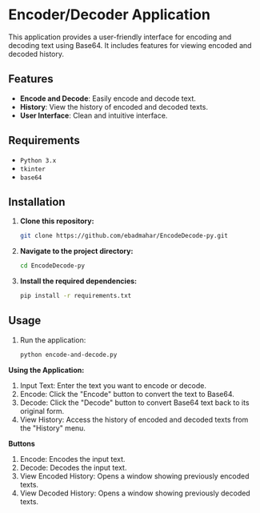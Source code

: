 # Encoder/Decoder Application

This application provides a user-friendly interface for encoding and decoding text using Base64. It includes features for viewing encoded and decoded history.

## Features
- **Encode and Decode**: Easily encode and decode text.
- **History**: View the history of encoded and decoded texts.
- **User Interface**: Clean and intuitive interface.

## Requirements
- `Python 3.x`
- `tkinter`
- `base64`

## Installation

1. **Clone this repository:**
   ```sh
   git clone https://github.com/ebadmahar/EncodeDecode-py.git
2. **Navigate to the project directory:**
   ```sh
   cd EncodeDecode-py
3. **Install the required dependencies:**
   ```sh
   pip install -r requirements.txt
## Usage

1. Run the application:
   ```sh
   python encode-and-decode.py
**Using the Application:**
1. Input Text: Enter the text you want to encode or decode.
2. Encode: Click the "Encode" button to convert the text to Base64.
3. Decode: Click the "Decode" button to convert Base64 text back to its original form.
4. View History: Access the history of encoded and decoded texts from the "History" menu.

**Buttons**
1. Encode: Encodes the input text.
2. Decode: Decodes the input text.
3. View Encoded History: Opens a window showing previously encoded texts.
4. View Decoded History: Opens a window showing previously decoded texts.
